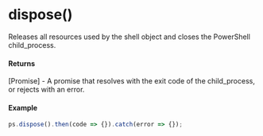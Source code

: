 # dispose()

Releases all resources used by the shell object and closes the PowerShell child_process.

#### Returns

[Promise] - A promise that resolves with the exit code of the child_process, or rejects with an error.

#### Example

```javascript
ps.dispose().then(code => {}).catch(error => {});
```